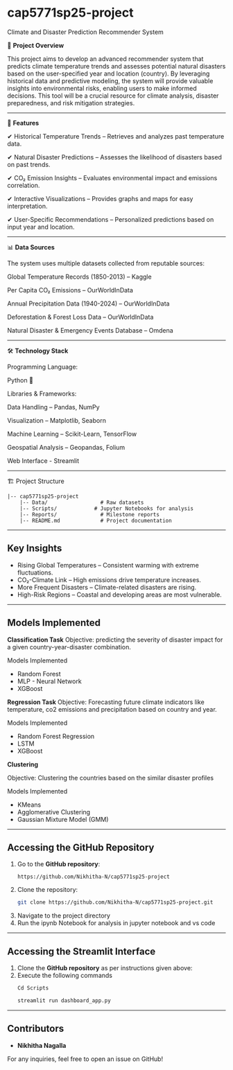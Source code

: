 # cap5771sp25-project
Climate and Disaster Prediction Recommender System

📌 **Project Overview**

This project aims to develop an advanced recommender system that predicts climate temperature trends and assesses potential natural disasters based on the user-specified year and location (country). By leveraging historical data and predictive modeling, the system will provide valuable insights into environmental risks, enabling users to make informed decisions. This tool will be a crucial resource for climate analysis, disaster preparedness, and risk mitigation strategies.

---

🚀 **Features**

✔ Historical Temperature Trends – Retrieves and analyzes past temperature data.

✔ Natural Disaster Predictions – Assesses the likelihood of disasters based on past trends.

✔ CO₂ Emission Insights – Evaluates environmental impact and emissions correlation.

✔ Interactive Visualizations – Provides graphs and maps for easy interpretation.

✔ User-Specific Recommendations – Personalized predictions based on input year and location.

---

📊 **Data Sources**

The system uses multiple datasets collected from reputable sources:

Global Temperature Records (1850-2013) – Kaggle

Per Capita CO₂ Emissions – OurWorldInData

Annual Precipitation Data (1940-2024) – OurWorldInData

Deforestation & Forest Loss Data – OurWorldInData

Natural Disaster & Emergency Events Database – Omdena

---

🛠️ **Technology Stack**

Programming Language:

Python 🐍

Libraries & Frameworks:

Data Handling – Pandas, NumPy

Visualization – Matplotlib, Seaborn

Machine Learning – Scikit-Learn, TensorFlow

Geospatial Analysis – Geopandas, Folium

Web Interface - Streamlit

---

🏗️ Project Structure
```
|-- cap5771sp25-project
    |-- Data/                 # Raw datasets
    |-- Scripts/            # Jupyter Notebooks for analysis
    |-- Reports/              # Milestone reports
    |-- README.md             # Project documentation
```
---

 ## Key Insights
 - Rising Global Temperatures – Consistent warming with extreme fluctuations.
 - CO₂-Climate Link – High emissions drive temperature increases.
 - More Frequent Disasters – Climate-related disasters are rising.
 - High-Risk Regions – Coastal and developing areas are most vulnerable.

---

## Models Implemented
**Classification Task**
Objective: predicting the severity of disaster impact for a given country-year-disaster combination.

Models Implemented

- Random Forest
- MLP - Neural Network
- XGBoost 

**Regression Task**
Objective: Forecasting future climate indicators like temperature, co2 emissions and precipitation based on country and year.

Models Implemented

- Random Forest Regression
- LSTM
- XGBoost

**Clustering**

Objective: Clustering the countries based on the similar disaster profiles

Models Implemented

- KMeans
- Agglomerative Clustering
- Gaussian Mixture Model (GMM)

---

## Accessing the GitHub Repository
1. Go to the **GitHub repository**:
   ```
   https://github.com/Nikhitha-N/cap5771sp25-project
   ```
2. Clone the repository:
   ```bash
   git clone https://github.com/Nikhitha-N/cap5771sp25-project.git
   ```
3. Navigate to the project directory
4. Run the ipynb Notebook for analysis in jupyter notebook and vs code

--- 

## Accessing the Streamlit Interface
1. Clone the **GitHub repository** as per instructions given above:
2. Execute the following commands
   ```bash
   Cd Scripts
   ```
   ```bash
   streamlit run dashboard_app.py
   ```
---
## Contributors
- **Nikhitha Nagalla**

For any inquiries, feel free to open an issue on GitHub!

